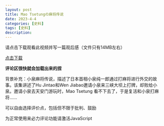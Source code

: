 ```yaml
---
layout: post
title: Mao Tsetungの麻将传说
date: 2023-4-4
categories: [史料]
tags: [史料]
description: 
---
```


请点击下载观看此视频并写一篇观后感（文件只有14MB左右）

[点击下载](https://link.jscdn.cn/1drv/aHR0cHM6Ly8xZHJ2Lm1zL3YvcyFBbkRfWnc1MWxQUWplb0xLb3RCdFBRdlUyOTA_ZT0wZVgxSlg.mp4)

**评论区很快就会加载出来的捏**

背景补充：小泉麻将传说，描述了日本首相小泉纯一郎通过打麻将进行外交的故事。该集讲述了Hu Jintao和Wen Jiabao邀请小泉来三峡大坝上打牌，却败给小泉。邀请小泉去天安门游玩时，Mao Tsetung 看不下去了，于是复活和小泉打麻将……

可以自由选择评价点，包括但不限于批判、鼓励

<!-- 来必力City版安装代码 -->
<div id="lv-container" data-id="city" data-uid="MTAyMC81ODAwMC8zNDQ2Mw==">
	<script type="text/javascript">
   (function(d, s) {
       var j, e = d.getElementsByTagName(s)[0];

       if (typeof LivereTower === 'function') { return; }

       j = d.createElement(s);
       j.src = 'https://cdn-city.livere.com/js/embed.dist.js';
       j.async = true;

       e.parentNode.insertBefore(j, e);
   })(document, 'script');
	</script>
<noscript> 为正常使用来必力评论功能请激活JavaScript</noscript>
</div>
<!-- City版安装代码已完成 -->
